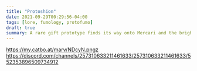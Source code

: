 ```yaml
---
title: "Protoshion"
date: 2021-09-29T00:29:56-04:00
tags: [lore, fumology, protofumo]
draft: true
summary: A rare gift prototype finds its way onto Mercari and the bright-eyed Yumememy snaps into action!
---
```





https://my.catbo.at/marv/NDcyN.pngz
https://discord.com/channels/257310633211461633/257310633211461633/552353896509734912